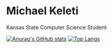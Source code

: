 # Michael Keleti

Kansas State Computer Science Student

[![Anurag's GitHub stats](https://github-readme-stats.vercel.app/api?username=mkeleti&count_private=true&include_all_commits=true&show_icons=true&theme=tokyonight)](https://mkeleti.com)
[![Top Langs](https://github-readme-stats.vercel.app/api/top-langs/?username=mkeleti)](https://mkeleti.com)
